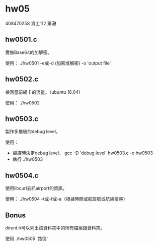 # hw05
40847025S 資工112 蕭瀜
## **hw0501.c**

實做Base64的加解密。

使用：
./hw0501 -e或-d (加密或解密) -o 'output file'

## **hw0502.c**

檢測當前網卡的流量。（ubuntu 16.04)

使用： ./hw0502

## **hw0503.c**

製作多層級的debug level。

使用： 

- 編譯時決定debug level。 gcc -D 'debug level' hw0503.c -o hw0503
- 執行 ./hw0503

## **hw0504.c**

使用libcurl去抓airport的資訊。

使用： ./hw0504 -t或-f或-a（根據時間或航班號或航線排序）


## **Bonus**

dirent.h可以列出該資料夾中的所有檔案跟資料夾。

使用 ./hw0505 '路徑'

